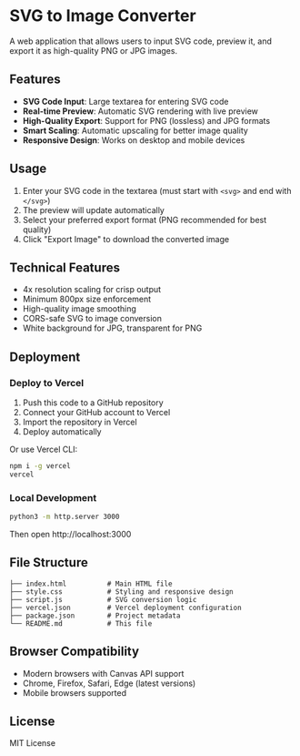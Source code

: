 # SVG to Image Converter

A web application that allows users to input SVG code, preview it, and export it as high-quality PNG or JPG images.

## Features

- **SVG Code Input**: Large textarea for entering SVG code
- **Real-time Preview**: Automatic SVG rendering with live preview
- **High-Quality Export**: Support for PNG (lossless) and JPG formats
- **Smart Scaling**: Automatic upscaling for better image quality
- **Responsive Design**: Works on desktop and mobile devices

## Usage

1. Enter your SVG code in the textarea (must start with `<svg>` and end with `</svg>`)
2. The preview will update automatically
3. Select your preferred export format (PNG recommended for best quality)
4. Click "Export Image" to download the converted image

## Technical Features

- 4x resolution scaling for crisp output
- Minimum 800px size enforcement
- High-quality image smoothing
- CORS-safe SVG to image conversion
- White background for JPG, transparent for PNG

## Deployment

### Deploy to Vercel

1. Push this code to a GitHub repository
2. Connect your GitHub account to Vercel
3. Import the repository in Vercel
4. Deploy automatically

Or use Vercel CLI:
```bash
npm i -g vercel
vercel
```

### Local Development

```bash
python3 -m http.server 3000
```

Then open http://localhost:3000

## File Structure

```
├── index.html          # Main HTML file
├── style.css           # Styling and responsive design
├── script.js           # SVG conversion logic
├── vercel.json         # Vercel deployment configuration
├── package.json        # Project metadata
└── README.md           # This file
```

## Browser Compatibility

- Modern browsers with Canvas API support
- Chrome, Firefox, Safari, Edge (latest versions)
- Mobile browsers supported

## License

MIT License